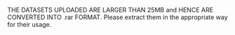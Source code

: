 THE DATASETS UPLOADED ARE LARGER THAN 25MB and HENCE ARE CONVERTED INTO .rar FORMAT.
Please extract them in the appropriate way for their usage.